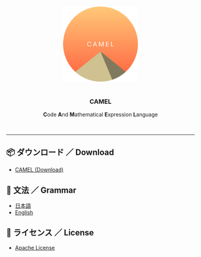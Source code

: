 <div align="center">
    <br>
    <img src="camel.png" width="200">
    <br><br>
    <h3><b>CAMEL</b></h3>
    <p><b>C</b>ode <b>A</b>nd <b>M</b>athematical <b>E</b>xpression <b>L</b>anguage</p>
    <br>
</div>
<hr>

## 📦 ダウンロード ／ Download
<ul>
    <li>
        <a href="https://github.com/gamma-410/CAMEL/archive/refs/heads/main.zip">CAMEL (Download)</a>
    </li>
</ul>

## 📕 文法 ／ Grammar
<ul>
    <li>
        <a href="ja.grammar.md">日本語</a>  
    </li>
    <li>
        <a href="en.grammar.md">English</a>
    </li>
</ul>

## 🦜 ライセンス ／ License
<ul>
    <li>
        <a href="LICENSE">Apache License</a>
    </li>
</ul>
